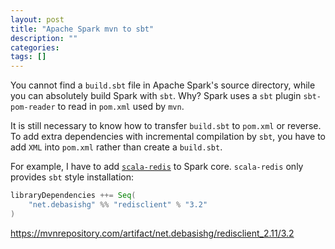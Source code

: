 ```yaml
---
layout: post
title: "Apache Spark mvn to sbt"
description: ""
categories: 
tags: []
---
```


You cannot find a `build.sbt` file in Apache Spark's source directory, while you can absolutely build Spark with `sbt`. Why? Spark uses a `sbt` plugin `sbt-pom-reader` to read in `pom.xml` used by `mvn`. 

It is still necessary to know how to transfer `build.sbt` to `pom.xml` or reverse. To add extra dependencies with incremental compilation by `sbt`, you have to add `XML` into `pom.xml` rather than create a `build.sbt`.

For example, I have to add [`scala-redis`](https://github.com/debasishg/scala-redis) to Spark core. `scala-redis` only provides `sbt` style installation:

```scala
libraryDependencies ++= Seq(
    "net.debasishg" %% "redisclient" % "3.2"
)
```




https://mvnrepository.com/artifact/net.debasishg/redisclient_2.11/3.2